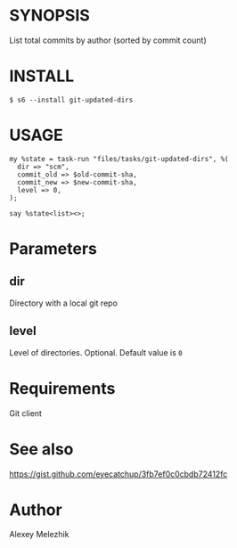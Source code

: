 # SYNOPSIS

List total commits by author (sorted by commit count)

# INSTALL

    $ s6 --install git-updated-dirs

# USAGE

    my %state = task-run "files/tasks/git-updated-dirs", %(
      dir => "scm",
      commit_old => $old-commit-sha,
      commit_new => $new-commit-sha,
      level => 0,
    );

    say %state<list><>;

# Parameters

## dir

Directory with a local git repo

## level

Level of directories. Optional. Default value is `0` 

# Requirements

Git client

# See also

https://gist.github.com/eyecatchup/3fb7ef0c0cbdb72412fc

# Author

Alexey Melezhik
